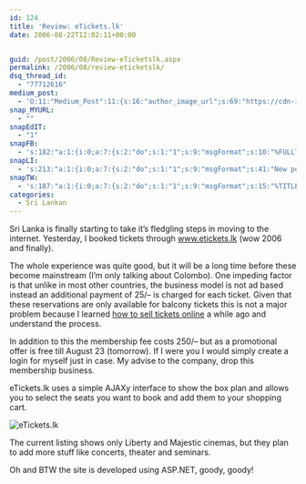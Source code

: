 ```yaml
---
id: 124
title: 'Review: eTickets.lk'
date: 2006-08-22T12:02:11+00:00


guid: /post/2006/08/Review-eTicketslk.aspx
permalink: /2006/08/review-eticketslk/
dsq_thread_id:
  - "77712616"
medium_post:
  - 'O:11:"Medium_Post":11:{s:16:"author_image_url";s:69:"https://cdn-images-1.medium.com/fit/c/200/200/0*nOSMyIhdQJ9325FH.jpeg";s:10:"author_url";s:26:"https://medium.com/@merill";s:11:"byline_name";N;s:12:"byline_email";N;s:10:"cross_link";s:2:"no";s:2:"id";s:12:"163a449c47b9";s:21:"follower_notification";s:3:"yes";s:7:"license";s:19:"all-rights-reserved";s:14:"publication_id";s:12:"99858869fb3c";s:6:"status";s:6:"public";s:3:"url";s:58:"https://medium.com/@merill/review-etickets-lk-163a449c47b9";}'
snap_MYURL:
  - ""
snapEdIT:
  - "1"
snapFB:
  - 's:182:"a:1:{i:0;a:7:{s:2:"do";s:1:"1";s:9:"msgFormat";s:10:"%FULLTEXT%";s:8:"postType";s:1:"T";s:9:"isAutoImg";s:1:"A";s:8:"imgToUse";s:0:"";s:9:"isAutoURL";s:1:"A";s:8:"urlToUse";s:0:"";}}";'
snapLI:
  - 's:213:"a:1:{i:0;a:7:{s:2:"do";s:1:"1";s:9:"msgFormat";s:41:"New post has been published on %SITENAME%";s:8:"postType";s:1:"A";s:9:"isAutoImg";s:1:"A";s:8:"imgToUse";s:0:"";s:9:"isAutoURL";s:1:"A";s:8:"urlToUse";s:0:"";}}";'
snapTW:
  - 's:187:"a:1:{i:0;a:7:{s:2:"do";s:1:"1";s:9:"msgFormat";s:15:"%TITLE% - %URL%";s:8:"attchImg";s:1:"1";s:9:"isAutoImg";s:1:"A";s:8:"imgToUse";s:0:"";s:9:"isAutoURL";s:1:"A";s:8:"urlToUse";s:0:"";}}";'
categories:
  - Sri Lankan
---
```

<p>Sri Lanka is finally starting to take it&rsquo;s fledgling steps in moving to the internet. Yesterday, I booked tickets through <a href="http://www.etickets.lk/">www.etickets.lk</a>&nbsp;(wow 2006 and finally).</p>
<p>The whole experience was&nbsp;quite good, but it will be a long time before these become mainstream (I&rsquo;m only talking about Colombo). One impeding factor is that unlike in most other countries, the business model is not ad based instead an additional payment of 25/&ndash; is charged for each ticket. Given that these reservations are only available for balcony tickets this is not a major problem because I learned <a href="https://ticketbud.com/">how to sell tickets online</a> a while ago and understand the process.</p>
<p>In addition to this the membership fee costs 250/&ndash; but as a promotional offer is free till August 23 (tomorrow). If I were you I would simply create a login for myself just in case. My advise to the company, drop this membership business.</p>
<p>eTickets.lk uses a simple&nbsp;AJAXy interface to show the box plan and allows you to select the seats you want to book and add them to your shopping cart.</p>
<p><img alt="eTickets.lk" src="{{ site.url }}{{ site.baseurl }}/wp-content/uploads/contentbinary/eTickets.jpg" border="0" /></p>
<p>The current listing shows only Liberty and Majestic cinemas, but they plan to add more stuff like concerts, theater and seminars.</p>
<p>Oh and BTW the site is developed using ASP.NET, goody, goody!</p>